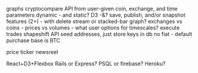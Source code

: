 graphs
  cryptocompare API
  from user-given coin, exchange, and time parameters
  dynamic - and static?
  D3 -&?
  save, publish, and/or snapshot features (2+) - with delete
  stream or stacked-bar graph?
  exchanges vs coins - prices vs volumes - what user options for timescales?
execute trades
  shapeshift API
    seed addresses, just store keys in db
  no fiat - default purchase base is BTC

price ticker
newsreel

React+D3+Flexbox
Rails or Express?
PSQL or firebase?
Heroku?
